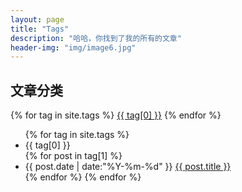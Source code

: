 ```yaml
---
layout: page
title: "Tags"
description: "哈哈，你找到了我的所有的文章"  
header-img: "img/image6.jpg"  
---
```


## 文章分类


<div id='tag_cloud'>
<i class="fa fa-tag" aria-hidden="true"></i>
{% for tag in site.tags %}
<a href="#{{ tag[0] }}" title="{{ tag[0] }}" rel="{{ tag[1].size }}">{{ tag[0] }}</a>
{% endfor %}
</div>

<ul class="listing">
{% for tag in site.tags %}
  <i class="fa fa-tag" aria-hidden="true"></i>
  <li class="listing-seperator" id="{{ tag[0] }}">{{ tag[0] }}</li>
{% for post in tag[1] %}
  <li class="listing-item">
  <time datetime="{{ post.date | date:"%Y-%m-%d" }}">{{ post.date | date:"%Y-%m-%d" }}</time>
  <a href="{{ post.url }}" title="{{ post.title }}">{{ post.title }}</a>
  </li>
{% endfor %}
{% endfor %}
</ul>





